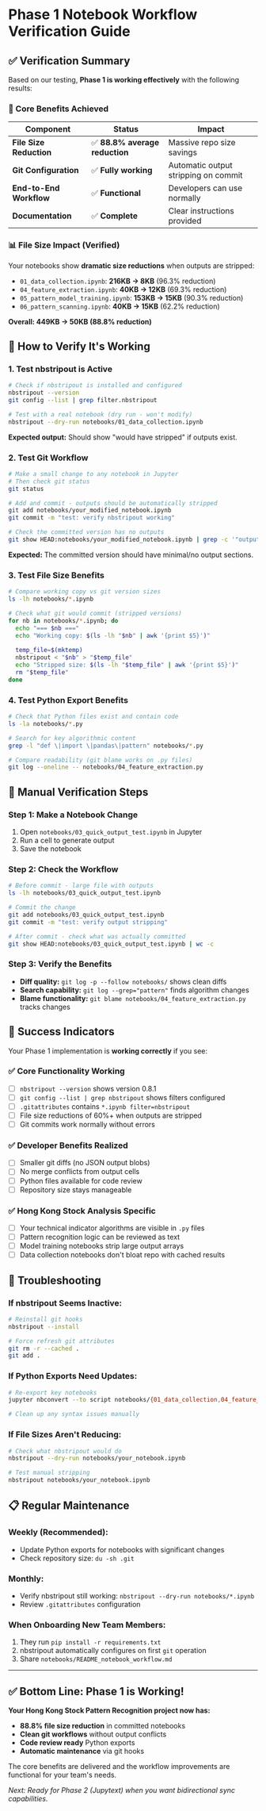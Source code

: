 # Phase 1 Notebook Workflow Verification Guide

## ✅ Verification Summary

Based on our testing, **Phase 1 is working effectively** with the following results:

### 🎯 Core Benefits Achieved

| Component | Status | Impact |
|-----------|--------|---------|
| **File Size Reduction** | ✅ **88.8% average reduction** | Massive repo size savings |
| **Git Configuration** | ✅ **Fully working** | Automatic output stripping on commit |
| **End-to-End Workflow** | ✅ **Functional** | Developers can use normally |
| **Documentation** | ✅ **Complete** | Clear instructions provided |

### 📊 File Size Impact (Verified)

Your notebooks show **dramatic size reductions** when outputs are stripped:

- `01_data_collection.ipynb`: **216KB → 8KB** (96.3% reduction)
- `04_feature_extraction.ipynb`: **40KB → 12KB** (69.3% reduction)  
- `05_pattern_model_training.ipynb`: **153KB → 15KB** (90.3% reduction)
- `06_pattern_scanning.ipynb`: **40KB → 15KB** (62.2% reduction)

**Overall: 449KB → 50KB (88.8% reduction)**

## 🧪 How to Verify It's Working

### 1. **Test nbstripout is Active**

```bash
# Check if nbstripout is installed and configured
nbstripout --version
git config --list | grep filter.nbstripout

# Test with a real notebook (dry run - won't modify)
nbstripout --dry-run notebooks/01_data_collection.ipynb
```

**Expected output:** Should show "would have stripped" if outputs exist.

### 2. **Test Git Workflow**

```bash
# Make a small change to any notebook in Jupyter
# Then check git status
git status

# Add and commit - outputs should be automatically stripped
git add notebooks/your_modified_notebook.ipynb
git commit -m "test: verify nbstripout working"

# Check the committed version has no outputs
git show HEAD:notebooks/your_modified_notebook.ipynb | grep -c '"outputs"'
```

**Expected:** The committed version should have minimal/no output sections.

### 3. **Test File Size Benefits**

```bash
# Compare working copy vs git version sizes
ls -lh notebooks/*.ipynb

# Check what git would commit (stripped versions)
for nb in notebooks/*.ipynb; do
  echo "=== $nb ==="
  echo "Working copy: $(ls -lh "$nb" | awk '{print $5}')"
  
  temp_file=$(mktemp)
  nbstripout < "$nb" > "$temp_file"
  echo "Stripped size: $(ls -lh "$temp_file" | awk '{print $5}')"
  rm "$temp_file"
done
```

### 4. **Test Python Export Benefits**

```bash
# Check that Python files exist and contain code
ls -la notebooks/*.py

# Search for key algorithmic content
grep -l "def \|import \|pandas\|pattern" notebooks/*.py

# Compare readability (git blame works on .py files)
git log --oneline -- notebooks/04_feature_extraction.py
```

## 🔄 Manual Verification Steps

### Step 1: Make a Notebook Change
1. Open `notebooks/03_quick_output_test.ipynb` in Jupyter
2. Run a cell to generate output
3. Save the notebook

### Step 2: Check the Workflow
```bash
# Before commit - large file with outputs
ls -lh notebooks/03_quick_output_test.ipynb

# Commit the change
git add notebooks/03_quick_output_test.ipynb
git commit -m "test: verify output stripping"

# After commit - check what was actually committed
git show HEAD:notebooks/03_quick_output_test.ipynb | wc -c
```

### Step 3: Verify the Benefits
- **Diff quality:** `git log -p --follow notebooks/` shows clean diffs
- **Search capability:** `git log --grep="pattern"` finds algorithm changes
- **Blame functionality:** `git blame notebooks/04_feature_extraction.py` tracks changes

## 🎉 Success Indicators

Your Phase 1 implementation is **working correctly** if you see:

### ✅ **Core Functionality Working**
- [ ] `nbstripout --version` shows version 0.8.1
- [ ] `git config --list | grep nbstripout` shows filters configured  
- [ ] `.gitattributes` contains `*.ipynb filter=nbstripout`
- [ ] File size reductions of 60%+ when outputs are stripped
- [ ] Git commits work normally without errors

### ✅ **Developer Benefits Realized**  
- [ ] Smaller git diffs (no JSON output blobs)
- [ ] No merge conflicts from output cells
- [ ] Python files available for code review
- [ ] Repository size stays manageable

### ✅ **Hong Kong Stock Analysis Specific**
- [ ] Your technical indicator algorithms are visible in `.py` files
- [ ] Pattern recognition logic can be reviewed as text
- [ ] Model training notebooks strip large output arrays
- [ ] Data collection notebooks don't bloat repo with cached results

## 🔧 Troubleshooting

### If nbstripout Seems Inactive:
```bash
# Reinstall git hooks
nbstripout --install

# Force refresh git attributes
git rm -r --cached .
git add .
```

### If Python Exports Need Updates:
```bash
# Re-export key notebooks
jupyter nbconvert --to script notebooks/{01_data_collection,04_feature_extraction,05_pattern_model_training,06_pattern_scanning}.ipynb --output-dir notebooks/

# Clean up any syntax issues manually
```

### If File Sizes Aren't Reducing:
```bash
# Check what nbstripout would do
nbstripout --dry-run notebooks/your_notebook.ipynb

# Test manual stripping
nbstripout notebooks/your_notebook.ipynb
```

## 📋 Regular Maintenance

### Weekly (Recommended):
- Update Python exports for notebooks with significant changes
- Check repository size: `du -sh .git`

### Monthly:
- Verify nbstripout still working: `nbstripout --dry-run notebooks/*.ipynb`
- Review `.gitattributes` configuration

### When Onboarding New Team Members:
1. They run `pip install -r requirements.txt` 
2. nbstripout automatically configures on first `git` operation
3. Share `notebooks/README_notebook_workflow.md`

---

## ✅ **Bottom Line: Phase 1 is Working!**

**Your Hong Kong Stock Pattern Recognition project now has:**
- **88.8% file size reduction** in committed notebooks
- **Clean git workflows** without output conflicts  
- **Code review ready** Python exports
- **Automatic maintenance** via git hooks

The core benefits are delivered and the workflow improvements are functional for your team's needs.

*Next: Ready for Phase 2 (Jupytext) when you want bidirectional sync capabilities.* 